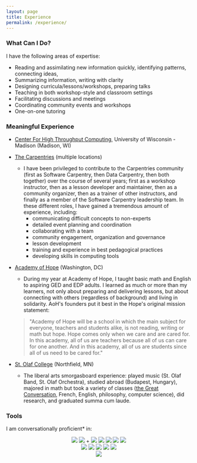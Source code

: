 ```yaml
---
layout: page
title: Experience
permalink: /experience/
---
```


### What Can I Do?

I have the following areas of expertise:

* Reading and assimilating new information quickly, identifying patterns, connecting ideas, 
* Summarizing information, writing with clarity
* Designing curricula/lessons/workshops, preparing talks
* Teaching in both workshop-style and classroom settings
* Facilitating discussions and meetings
* Coordinating community events and workshops
* One-on-one tutoring

### Meaningful Experience

* [Center For High Throughput Computing][chtc], University of Wisconsin - Madison (Madison, WI)

* [The Carpentries][carpentries] (multiple locations)
  * I have been privileged to contribute to the Carpentries community (first as Software
    Carpentry, then Data Carpentry, then both together) over the course of several
    years; first as a workshop instructor, then as a lesson developer and maintainer,
    then as a community organizer, then as a trainer of other instructors, and finally
    as a member of the Software Carpentry leadership team.  In these different roles,
    I have gained a tremendous amount of experience, including:
      * communicating difficult concepts to non-experts
      * detailed event planning and coordination
      * collaborating with a team
      * community engagement, organization and governance
      * lesson development
      * training and experience in best pedagogical practices
      * developing skills in computing tools

* [Academy of Hope][aoh] (Washington, DC)
  * During my year at Academy of Hope, I taught basic math and English to
  aspiring GED and EDP adults.  I learned as much or more than my learners,
  not only about preparing and delivering lessons, but about connecting with
  others (regardless of background) and living in solidarity.  AoH's founders
  put it best in the Hope's original mission statement:
  > "Academy of Hope will be a school in which the main subject for everyone, teachers
and students alike, is not reading, writing or math but hope. Hope comes only when we
care and are cared for. In this academy, all of us are teachers because all of us can care for
one another. And in this academy, all of us are students since all of us need to be cared for."

* [St. Olaf College][olaf] (Northfield, MN)
  * The liberal arts smorgasboard experience: played music (St. Olaf Band,
    St. Olaf Orchestra), studied abroad (Budapest, Hungary), majored in math
    but took a variety of classes ([the Great Conversation][gc], French, English, philosophy, computer
    science), did research, and graduated summa cum laude.  

### Tools

I am conversationally proficient* in:

<center>

<img class="logos" src="../images/logos/python-logo-master-v3-TM.png">
<img class="logos" src="../images/logos/R-logo.jpeg"> +
<img class="logos" src="../images/logos/hex-tidyverse.png">
<img class="logos" src="../images/logos/Git-Logo-2Color.png">
<img class="logos" src="../images/logos/Gnu-bash-logo.svg.png">
<img class="logos" src="../images/logos/sqlite-logo.png">
<img class="logos" src="../images/logos/HTCondor_red_blk.png">
<br>
<img class="logos" src="../images/logos/latex.png">
<img class="logos" src="../images/logos/github-pages.jpeg">
<img class="logos" src="../images/logos/HTML5CSS3Logos.svg">
<img class="logos" src="../images/logos/WordPress-logotype-standard.png">
<img class="logos" src="../images/logos/Mediawiki_logo_reworked.svg">
<br>
<img class="logos" src="../images/logos/linux-mac-windows.jpg">
</center>

[chtc]: http://chtc.cs.wisc.edu/
[carpentries]: https://carpentries.org/
[aoh]: http://aohdc.org/
[olaf]: https://wp.stolaf.edu/
[gc]: https://wp.stolaf.edu/great-conversation/

